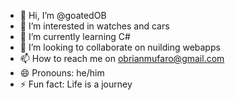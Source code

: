 - 👋 Hi, I’m @goatedOB
- 👀 I’m interested in watches and cars
- 🌱 I’m currently learning C#
- 💞️ I’m looking to collaborate on nuilding webapps
- 📫 How to reach me on obrianmufaro@gmail.com
- 😄 Pronouns: he/him
- ⚡ Fun fact: Life is a journey 

<!---
goatedOB/goatedOB is a ✨ special ✨ repository because its `README.md` (this file) appears on your GitHub profile.
You can click the Preview link to take a look at your changes.
--->
